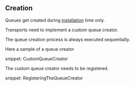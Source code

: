 
## Creation

Queues get created during [installation](/nservicebus/operations/installers.md) time only.

Transports need to implement a custom queue creator.

The queue creation process is always executed sequentially.

Here a sample of a queue creator

snippet: CustomQueueCreator

The custom queue creator needs to be registered.

snippet: RegisteringTheQueueCreator